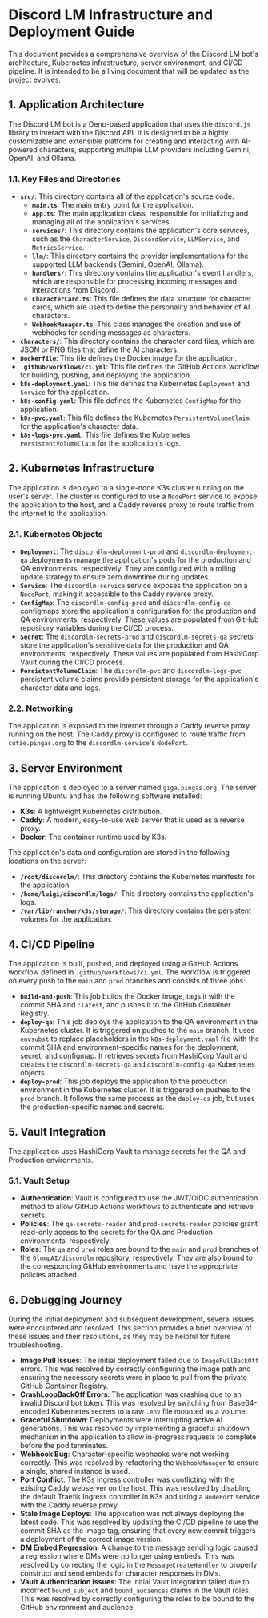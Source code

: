# Discord LM Infrastructure and Deployment Guide

This document provides a comprehensive overview of the Discord LM bot's architecture, Kubernetes infrastructure, server environment, and CI/CD pipeline. It is intended to be a living document that will be updated as the project evolves.

## 1. Application Architecture

The Discord LM bot is a Deno-based application that uses the `discord.js` library to interact with the Discord API. It is designed to be a highly customizable and extensible platform for creating and interacting with AI-powered characters, supporting multiple LLM providers including Gemini, OpenAI, and Ollama.

### 1.1. Key Files and Directories

- **`src/`**: This directory contains all of the application's source code.
  - **`main.ts`**: The main entry point for the application.
  - **`App.ts`**: The main application class, responsible for initializing and managing all of the application's services.
  - **`services/`**: This directory contains the application's core services, such as the `CharacterService`, `DiscordService`, `LLMService`, and `MetricsService`.
  - **`llm/`**: This directory contains the provider implementations for the supported LLM backends (Gemini, OpenAI, Ollama).
  - **`handlers/`**: This directory contains the application's event handlers, which are responsible for processing incoming messages and interactions from Discord.
  - **`CharacterCard.ts`**: This file defines the data structure for character cards, which are used to define the personality and behavior of AI characters.
  - **`WebhookManager.ts`**: This class manages the creation and use of webhooks for sending messages as characters.
- **`characters/`**: This directory contains the character card files, which are JSON or PNG files that define the AI characters.
- **`Dockerfile`**: This file defines the Docker image for the application.
- **`.github/workflows/ci.yml`**: This file defines the GitHub Actions workflow for building, pushing, and deploying the application.
- **`k8s-deployment.yaml`**: This file defines the Kubernetes `Deployment` and `Service` for the application.
- **`k8s-config.yaml`**: This file defines the Kubernetes `ConfigMap` for the application.
- **`k8s-pvc.yaml`**: This file defines the Kubernetes `PersistentVolumeClaim` for the application's character data.
- **`k8s-logs-pvc.yaml`**: This file defines the Kubernetes `PersistentVolumeClaim` for the application's logs.

## 2. Kubernetes Infrastructure

The application is deployed to a single-node K3s cluster running on the user's server. The cluster is configured to use a `NodePort` service to expose the application to the host, and a Caddy reverse proxy to route traffic from the internet to the application.

### 2.1. Kubernetes Objects

- **`Deployment`**: The `discordlm-deployment-prod` and `discordlm-deployment-qa` deployments manage the application's pods for the production and QA environments, respectively. They are configured with a rolling update strategy to ensure zero downtime during updates.
- **`Service`**: The `discordlm-service` service exposes the application on a `NodePort`, making it accessible to the Caddy reverse proxy.
- **`ConfigMap`**: The `discordlm-config-prod` and `discordlm-config-qa` configmaps store the application's configuration for the production and QA environments, respectively. These values are populated from GitHub repository variables during the CI/CD process.
- **`Secret`**: The `discordlm-secrets-prod` and `discordlm-secrets-qa` secrets store the application's sensitive data for the production and QA environments, respectively. These values are populated from HashiCorp Vault during the CI/CD process.
- **`PersistentVolumeClaim`**: The `discordlm-pvc` and `discordlm-logs-pvc` persistent volume claims provide persistent storage for the application's character data and logs.

### 2.2. Networking

The application is exposed to the internet through a Caddy reverse proxy running on the host. The Caddy proxy is configured to route traffic from `cutie.pingas.org` to the `discordlm-service`'s `NodePort`.

## 3. Server Environment

The application is deployed to a server named `giga.pingas.org`. The server is running Ubuntu and has the following software installed:

- **K3s**: A lightweight Kubernetes distribution.
- **Caddy**: A modern, easy-to-use web server that is used as a reverse proxy.
- **Docker**: The container runtime used by K3s.

The application's data and configuration are stored in the following locations on the server:

- **`/root/discordlm/`**: This directory contains the Kubernetes manifests for the application.
- **`/home/luigi/discordlm/logs/`**: This directory contains the application's logs.
- **`/var/lib/rancher/k3s/storage/`**: This directory contains the persistent volumes for the application.

## 4. CI/CD Pipeline

The application is built, pushed, and deployed using a GitHub Actions workflow defined in `.github/workflows/ci.yml`. The workflow is triggered on every push to the `main` and `prod` branches and consists of three jobs:

- **`build-and-push`**: This job builds the Docker image, tags it with the commit SHA and `:latest`, and pushes it to the GitHub Container Registry.
- **`deploy-qa`**: This job deploys the application to the QA environment in the Kubernetes cluster. It is triggered on pushes to the `main` branch. It uses `envsubst` to replace placeholders in the `k8s-deployment.yaml` file with the commit SHA and environment-specific names for the deployment, secret, and configmap. It retrieves secrets from HashiCorp Vault and creates the `discordlm-secrets-qa` and `discordlm-config-qa` Kubernetes objects.
- **`deploy-prod`**: This job deploys the application to the production environment in the Kubernetes cluster. It is triggered on pushes to the `prod` branch. It follows the same process as the `deploy-qa` job, but uses the production-specific names and secrets.

## 5. Vault Integration

The application uses HashiCorp Vault to manage secrets for the QA and Production environments.

### 5.1. Vault Setup

- **Authentication**: Vault is configured to use the JWT/OIDC authentication method to allow GitHub Actions workflows to authenticate and retrieve secrets.
- **Policies**: The `qa-secrets-reader` and `prod-secrets-reader` policies grant read-only access to the secrets for the QA and Production environments, respectively.
- **Roles**: The `qa` and `prod` roles are bound to the `main` and `prod` branches of the `GlompAI/discordlm` repository, respectively. They are also bound to the corresponding GitHub environments and have the appropriate policies attached.

## 6. Debugging Journey

During the initial deployment and subsequent development, several issues were encountered and resolved. This section provides a brief overview of these issues and their resolutions, as they may be helpful for future troubleshooting.

- **Image Pull Issues**: The initial deployment failed due to `ImagePullBackOff` errors. This was resolved by correctly configuring the image path and ensuring the necessary secrets were in place to pull from the private GitHub Container Registry.
- **CrashLoopBackOff Errors**: The application was crashing due to an invalid Discord bot token. This was resolved by switching from Base64-encoded Kubernetes secrets to a raw `.env` file mounted as a volume.
- **Graceful Shutdown**: Deployments were interrupting active AI generations. This was resolved by implementing a graceful shutdown mechanism in the application to allow in-progress requests to complete before the pod terminates.
- **Webhook Bug**: Character-specific webhooks were not working correctly. This was resolved by refactoring the `WebhookManager` to ensure a single, shared instance is used.
- **Port Conflict**: The K3s Ingress controller was conflicting with the existing Caddy webserver on the host. This was resolved by disabling the default Traefik Ingress controller in K3s and using a `NodePort` service with the Caddy reverse proxy.
- **Stale Image Deploys**: The application was not always deploying the latest code. This was resolved by updating the CI/CD pipeline to use the commit SHA as the image tag, ensuring that every new commit triggers a deployment of the correct image version.
- **DM Embed Regression**: A change to the message sending logic caused a regression where DMs were no longer using embeds. This was resolved by correcting the logic in the `MessageCreateHandler` to properly construct and send embeds for character responses in DMs.
- **Vault Authentication Issues**: The initial Vault integration failed due to incorrect `bound_subject` and `bound_audiences` claims in the Vault roles. This was resolved by correctly configuring the roles to be bound to the GitHub environment and audience.
